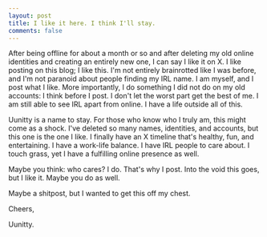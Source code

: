 ```yaml
---
layout: post
title: I like it here. I think I'll stay.
comments: false
---
```


After being offline for about a month or so and after deleting my old online identities and creating an entirely new one, I can say I like it on X. I like posting on this blog; I like this. I'm not entirely brainrotted like I was before, and I'm not paranoid about people finding my IRL name. I am myself, and I post what I like. More importantly, I do something I did not do on my old accounts: I think before I post. I don't let the worst part get the best of me. I am still able to see IRL apart from online. I have a life outside all of this.

Uunitty is a name to stay. For those who know who I truly am, this might come as a shock. I've deleted so many names, identities, and accounts, but this one is the one I like. I finally have an X timeline that's healthy, fun, and entertaining. I have a work-life balance. I have IRL people to care about. I touch grass, yet I have a fulfilling online presence as well.

Maybe you think: who cares? I do. That's why I post. Into the void this goes, but I like it. Maybe you do as well.

Maybe a shitpost, but I wanted to get this off my chest.

Cheers,

Uunitty.